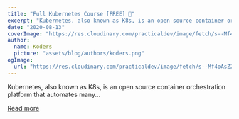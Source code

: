 ```yaml
---
title: "Full Kubernetes Course [FREE] 🎉"
excerpt: "Kubernetes, also known as K8s, is an open source container orchestration platform that automates many..."
date: "2020-08-13"
coverImage: "https://res.cloudinary.com/practicaldev/image/fetch/s--Mf4oAsZ2--/c_imagga_scale,f_auto,fl_progressive,h_420,q_auto,w_1000/https://dev-to-uploads.s3.amazonaws.com/i/z0jd5imjjfti53lfbmb8.png"
author:
  name: Koders
  picture: "assets/blog/authors/koders.png"
ogImage:
  url: "https://res.cloudinary.com/practicaldev/image/fetch/s--Mf4oAsZ2--/c_imagga_scale,f_auto,fl_progressive,h_420,q_auto,w_1000/https://dev-to-uploads.s3.amazonaws.com/i/z0jd5imjjfti53lfbmb8.png"
---
```


Kubernetes, also known as K8s, is an open source container orchestration platform that automates many...

[Read more](https://dev.to/techworld_with_nana/full-kubernetes-course-free-24hp)
